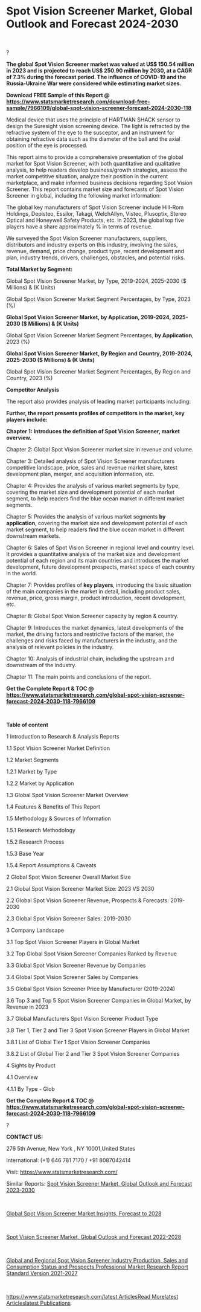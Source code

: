 <h1>Spot Vision Screener Market, Global Outlook and Forecast 2024-2030</h1><br/><p>? </p>
 
 
 
 <p><meta charset="utf-8"></p>
 
 
 
 <p dir="ltr"><b id="docs-internal-guid-2f8955aa-7fff-980e-82ca-1fffd9fc7925">The global Spot Vision Screener market was valued at US$ 150.54 million in 2023 and is projected to reach US$ 250.90 million by 2030, at a <strong>CAGR</strong> of 7.3% during the forecast period. The influence of COVID-19 and the Russia-Ukraine War were considered while estimating market sizes.</b></p>
 
 
 
 <p><strong>Download FREE Sample of this Report @ <a href="https://www.statsmarketresearch.com/download-free-sample/7966109/global-spot-vision-screener-forecast-2024-2030-118">https://www.statsmarketresearch.com/download-free-sample/7966109/global-spot-vision-screener-forecast-2024-2030-118</a></strong></p>
 
 
 
 <p>Medical device that uses the principle of HARTMAN SHACK sensor to design the Suresight vision screening device. The light is refracted by the refractive system of the eye to the susceptor, and an instrument for obtaining refractive data such as the diameter of the ball and the axial position of the eye is processed.</p>
 
 
 
 <p>This report aims to provide a comprehensive presentation of the global market for Spot Vision Screener, with both quantitative and qualitative analysis, to help readers develop business/growth strategies, assess the market competitive situation, analyze their position in the current marketplace, and make informed business decisions regarding Spot Vision Screener. This report contains market size and forecasts of Spot Vision Screener in global, including the following market information:</p>
 
 
 
 <p>The global key manufacturers of Spot Vision Screener include Hill-Rom Holdings, Depisteo, Essilor, Takagi, WelchAllyn, Vistec, Plusoptix, Stereo Optical and Honeywell Safety Products, etc. in 2023, the global top five players have a share approximately % in terms of revenue.</p>
 
 
 
 <p>We surveyed the Spot Vision Screener manufacturers, suppliers, distributors and industry experts on this industry, involving the sales, revenue, demand, price change, product type, recent development and plan, industry trends, drivers, challenges, obstacles, and potential risks.</p>
 
 
 
 <p><strong>Total Market by Segment:</strong></p>
 
 
 
 <p>Global Spot Vision Screener Market, by Type, 2019-2024, 2025-2030 ($ Millions) & (K Units)</p>
 
 
 
 <p>Global Spot Vision Screener Market Segment Percentages, by Type, 2023 (%)</p>
 
 
 
 <p><strong>Global Spot Vision Screener Market, <strong>by Application</strong>, 2019-2024, 2025-2030 ($ Millions) & (K Units)</strong></p>
 
 
 
 <p>Global Spot Vision Screener Market Segment Percentages, <strong>by Application</strong>, 2023 (%)</p>
 
 
 
 <p><strong>Global Spot Vision Screener Market, By Region and Country, 2019-2024, 2025-2030 ($ Millions) & (K Units)</strong></p>
 
 
 
 <p>Global Spot Vision Screener Market Segment Percentages, By Region and Country, 2023 (%)</p>
 
 
 
 <p><strong>Competitor Analysis</strong></p>
 
 
 
 <p>The report also provides analysis of leading market participants including:</p>
 
 
 
 <p><strong>Further, the report presents profiles of competitors in the market, <strong>key players</strong> include:</strong></p>
 
 
 
 <p><strong>Chapter 1: Introduces the definition of Spot Vision Screener, market overview.</strong></p>
 
 
 
 <p>Chapter 2: Global Spot Vision Screener market size in revenue and volume.</p>
 
 
 
 <p>Chapter 3: Detailed analysis of Spot Vision Screener manufacturers competitive landscape, price, sales and revenue market share, latest development plan, merger, and acquisition information, etc.</p>
 
 
 
 <p>Chapter 4: Provides the analysis of various market segments by type, covering the market size and development potential of each market segment, to help readers find the blue ocean market in different market segments.</p>
 
 
 
 <p>Chapter 5: Provides the analysis of various market segments <strong>by application</strong>, covering the market size and development potential of each market segment, to help readers find the blue ocean market in different downstream markets.</p>
 
 
 
 <p>Chapter 6: Sales of Spot Vision Screener in regional level and country level. It provides a quantitative analysis of the market size and development potential of each region and its main countries and introduces the market development, future development prospects, market space of each country in the world.</p>
 
 
 
 <p>Chapter 7: Provides profiles of <strong>key players</strong>, introducing the basic situation of the main companies in the market in detail, including product sales, revenue, price, gross margin, product introduction, recent development, etc.</p>
 
 
 
 <p>Chapter 8: Global Spot Vision Screener capacity by region & country.</p>
 
 
 
 <p>Chapter 9: Introduces the market dynamics, latest developments of the market, the driving factors and restrictive factors of the market, the challenges and risks faced by manufacturers in the industry, and the analysis of relevant policies in the industry.</p>
 
 
 
 <p>Chapter 10: Analysis of industrial chain, including the upstream and downstream of the industry.</p>
 
 
 
 <p>Chapter 11: The main points and conclusions of the report.</p>
 
 
 
 <div><b>Get the Complete Report & TOC @ <a href="https://www.statsmarketresearch.com/global-spot-vision-screener-forecast-2024-2030-118-7966109">https://www.statsmarketresearch.com/global-spot-vision-screener-forecast-2024-2030-118-7966109</a></b></div>
 
 
 
 <p><br />
 
 <b>Table of content</b></p>
 
 
 
 <p>1 Introduction to Research & Analysis Reports<br />
 
 1.1 Spot Vision Screener Market Definition<br />
 
 1.2 Market Segments<br />
 
 1.2.1 Market by Type<br />
 
 1.2.2 Market by Application<br />
 
 1.3 Global Spot Vision Screener Market Overview<br />
 
 1.4 Features & Benefits of This Report<br />
 
 1.5 Methodology & Sources of Information<br />
 
 1.5.1 Research Methodology<br />
 
 1.5.2 Research Process<br />
 
 1.5.3 Base Year<br />
 
 1.5.4 Report Assumptions & Caveats<br />
 
 2 Global Spot Vision Screener Overall Market Size<br />
 
 2.1 Global Spot Vision Screener Market Size: 2023 VS 2030<br />
 
 2.2 Global Spot Vision Screener Revenue, Prospects & Forecasts: 2019-2030<br />
 
 2.3 Global Spot Vision Screener Sales: 2019-2030<br />
 
 3 Company Landscape<br />
 
 3.1 Top Spot Vision Screener Players in Global Market<br />
 
 3.2 Top Global Spot Vision Screener Companies Ranked by Revenue<br />
 
 3.3 Global Spot Vision Screener Revenue by Companies<br />
 
 3.4 Global Spot Vision Screener Sales by Companies<br />
 
 3.5 Global Spot Vision Screener Price by Manufacturer (2019-2024)<br />
 
 3.6 Top 3 and Top 5 Spot Vision Screener Companies in Global Market, by Revenue in 2023<br />
 
 3.7 Global Manufacturers Spot Vision Screener Product Type<br />
 
 3.8 Tier 1, Tier 2 and Tier 3 Spot Vision Screener Players in Global Market<br />
 
 3.8.1 List of Global Tier 1 Spot Vision Screener Companies<br />
 
 3.8.2 List of Global Tier 2 and Tier 3 Spot Vision Screener Companies<br />
 
 4 Sights by Product<br />
 
 4.1 Overview<br />
 
 4.1.1 By Type - Glob</p>
 
 
 
 <div><b>Get the Complete Report & TOC @ <a href="https://www.statsmarketresearch.com/global-spot-vision-screener-forecast-2024-2030-118-7966109">https://www.statsmarketresearch.com/global-spot-vision-screener-forecast-2024-2030-118-7966109</a></b></div>
 
 
 
 <p>? </p>
 
 
 
 <p><b>CONTACT US:</b><br />
 
 276 5th Avenue, New York , NY 10001,United States<br />
 
 International: (+1) 646 781 7170 / +91 8087042414<br />
 
 Visit: <a href="https://www.statsmarketresearch.com/">https://www.statsmarketresearch.com/</a><br />
 
 Similar Reports: <a href="https://www.statsmarketresearch.com/global-spot-vision-screener-forecast-2024-2030-118-7966109">Spot Vision Screener Market, Global Outlook and Forecast 2023-2030</a><br />
 
 <br />
 
 <a href="https://www.statsmarketresearch.com/global-spot-vision-screener-forecast-2024-2030-118-7966109">Global Spot Vision Screener Market Insights, Forecast to 2028</a><br />
 
 <br />
 
 <a href="https://www.statsmarketresearch.com/global-spot-vision-screener-forecast-2024-2030-118-7966109">Spot Vision Screener Market, Global Outlook and Forecast 2022-2028</a><br />
 
 <br />
 
 <a href="https://www.statsmarketresearch.com/global-spot-vision-screener-forecast-2024-2030-118-7966109">Global and Regional Spot Vision Screener Industry Production, Sales and Consumption Status and Prospects Professional Market Research Report Standard Version 2021-2027 </a><br />
 
 <br />
 
 <a href="https://gyeongbokgung.com">https://www.statsmarketresearch.com/</a><a href="https://hallyeomaritime.com">latest Articles</a><a href="https://jingwansa.com">Read More</a><a href="https://nguoiviet.jp/">latest Articles</a><a href="https://www.intelmarketresearch.com/">latest Publications</a></p>
